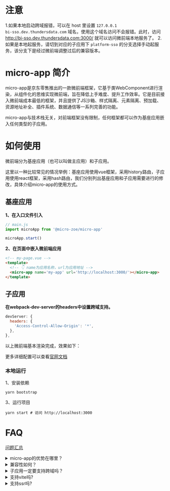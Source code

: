# 注意

1.如果本地启动跨域报错，可以在 host 里设置 <code>127.0.0.1  bi-sso.dev.thundersdata.com</code> 域名，使用这个域名访问不会报错。此时，访问 http://bi-sso.dev.thundersdata.com:3000/ 就可以访问微前端本地服务了。
2.如果是本地起服务，请切到对应的子应用下 `platform-sso` 的分支选择手动起服务，该分支下是经过微前端调整过后的兼容版本。

# micro-app 简介
micro-app是京东零售推出的一款微前端框架，它基于类WebComponent进行渲染，从组件化的思维实现微前端，旨在降低上手难度、提升工作效率。它是目前接入微前端成本最低的框架，并且提供了JS沙箱、样式隔离、元素隔离、预加载、资源地址补全、插件系统、数据通信等一系列完善的功能。

micro-app与技术栈无关，对前端框架没有限制，任何框架都可以作为基座应用嵌入任何类型的子应用。

# 如何使用
微前端分为基座应用（也可以叫做主应用）和子应用。

这里以一种比较常见的情况举例：基座应用使用vue框架，采用history路由，子应用使用react框架，采用hash路由，我们分别列出基座应用和子应用需要进行的修改，具体介绍micro-app的使用方式。

## 基座应用

**1、在入口文件引入**
```js
// main.js
import microApp from '@micro-zoe/micro-app'

microApp.start()
```

**2、在页面中嵌入微前端应用**
```html
<!-- my-page.vue -->
<template>
  <!-- 👇 name为应用名称，url为应用地址 -->
  <micro-app name='my-app' url='http://localhost:3000/'></micro-app>
</template>
```

## 子应用

**在webpack-dev-server的headers中设置跨域支持。**
```js
devServer: {
  headers: {
    'Access-Control-Allow-Origin': '*',
  },
},
```

以上微前端基本渲染完成，效果如下：

更多详细配置可以查看[官网文档](https://micro-zoe.github.io/micro-app/docs.html#/zh-cn/start)

### 本地运行
1、安装依赖
```
yarn bootstrap
```

3、运行项目
```
yarn start # 访问 http://localhost:3000
```
# FAQ
[问题汇总](https://micro-zoe.github.io/micro-app/docs.html#/zh-cn/questions)
<details>

  <summary>micro-app的优势在哪里？</summary>
  上手简单、侵入性低，只需改动少量的代码即可接入微前端，同时提供丰富的功能。

  具体细节请参考文章：[micro-app介绍](https://github.com/micro-zoe/micro-app/issues/8)

</details>
<details>
  <summary>兼容性如何？</summary>
  micro-app依赖于CustomElements和Proxy两个较新的API。

  对于不支持CustomElements的浏览器，可以通过引入polyfill进行兼容，详情可参考：[webcomponents/polyfills](https://github.com/webcomponents/polyfills/tree/master/packages/custom-elements)。

  但是Proxy暂时没有做兼容，所以对于不支持Proxy的浏览器无法运行micro-app。

  浏览器兼容性可以查看：[Can I Use](https://caniuse.com/?search=Proxy)

  总体如下：
  - PC端：除了IE浏览器，其它浏览器基本兼容。
  - 移动端：ios10+、android5+
</details>

<details>
  <summary>子应用一定要支持跨域吗？</summary>
  是的！

  如果是开发环境，可以在webpack-dev-server中设置headers支持跨域。
  ```js
  devServer: {
    headers: {
      'Access-Control-Allow-Origin': '*',
    },
  }
  ```

  如果是线上环境，可以通过[配置nginx](https://segmentfault.com/a/1190000012550346)支持跨域。
</details>

<details>
  <summary>支持vite吗?</summary>
  
  支持，详情请查看[适配vite](https://micro-zoe.github.io/micro-app/docs.html#/zh-cn/framework/vite)
</details>

<details>
  <summary>支持ssr吗?</summary>
  
  支持，详情请查看[nextjs](https://micro-zoe.github.io/micro-app/docs.html#/zh-cn/framework/nextjs)、[nuxtjs](https://micro-zoe.github.io/micro-app/docs.html#/zh-cn/framework/nuxtjs)
</details>

